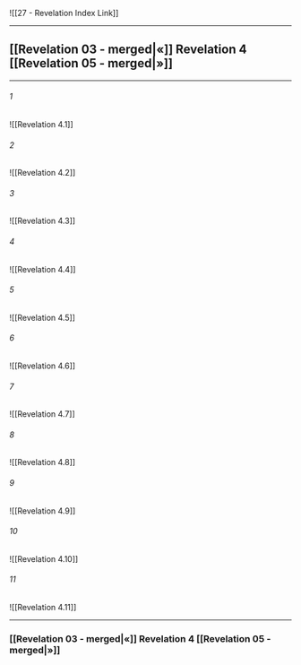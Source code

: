 ![[27 - Revelation Index Link]]

---
##  [[Revelation 03 - merged|«]] Revelation 4 [[Revelation 05 - merged|»]]

---

###### 1
![[Revelation 4.1]] 

###### 2
![[Revelation 4.2]] 

###### 3
![[Revelation 4.3]] 

###### 4
![[Revelation 4.4]]

###### 5 
![[Revelation 4.5]] 

###### 6
![[Revelation 4.6]] 

###### 7
![[Revelation 4.7]] 

###### 8
![[Revelation 4.8]] 

###### 9
![[Revelation 4.9]] 

###### 10
![[Revelation 4.10]] 

###### 11
![[Revelation 4.11]] 


---
###  [[Revelation 03 - merged|«]] Revelation 4 [[Revelation 05 - merged|»]]